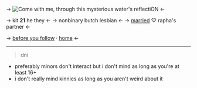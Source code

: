 -> ![Come with me, through this mysterious water's reflectiON](https://i.imgur.com/L6ww3H2.png) <-

-> kit **21** he they <-
-> nonbinary butch lesbian <-
-> [married](https://twitter.com/blendpIus) ♡ rapha's partner <-

-> [before you follow](/byinteract) · [home](/ntsra) <-

***

> dni
- preferably minors don't interact but i don't mind as long as you're at least 16+
- i don't really mind kinnies as long as you aren't weird about it